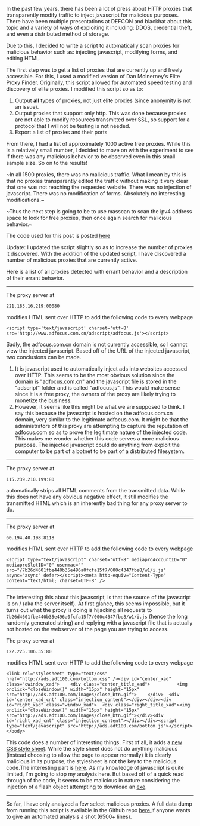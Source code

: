 <!-- 
.. title: Scanning for Malicious Proxies
.. slug: scanning-for-malicious-proxies
.. date: 2015-01-12 11:00:39 UTC-05:00
.. tags: 
.. category: 
.. link: 
.. description: 
.. type: text
-->

In the past few years, there has been a lot of press about HTTP proxies that transparently modify traffic to inject javascript for malicious purposes. There have been multiple presentations at DEFCON and blackhat about this topic and a variety of ways of exploiting it including: DDOS, credential theft, and even a distributed method of storage. 

Due to this, I decided to write a script to automatically scan proxies for malicious behavior such as: injecting javascript, modifying forms, and editing HTML. 

The first step was to get a list of proxies that are currently up and freely accessible. For this, I used a modified version of Dan McInerney's Elite Proxy Finder. Originally, this script allowed for automated speed testing and discovery of elite proxies. I modified this script so as to: 

1.  Output **all** types of proxies, not just elite proxies (since anonymity is not an issue).
2.  Output proxies that support only http. This was done because proxies are not able to modify resources transmitted over SSL, so support for a protocol that I will not be testing is not needed.
3.  Export a list of proxies and their ports

From there, I had a list of approximately 1000 active free proxies. While this is a relatively small number, I decided to move on with the experiment to see if there was any malicious behavior to be observed even in this small sample size. So on to the results!

~In all 1500 proxies, there was no malicious traffic. What I mean by this is that no proxies transparently edited the traffic without making it very clear that one was not reaching the requested website. There was no injection of javascript. There was no modification of forms. Absolutely no interesting modifications.~

~Thus the next step is going to be to use masscan to scan the ipv4 address space to look for free proxies, then once again search for malicious behavior.~

The code used for this post is posted [here](https://github.com/ddworken/maliciousProxyScanner) 

Update: I updated the script slightly so as to increase the number of proxies it discovered. With the addition of the updated script, I have discovered a number of malicious proxies that are currently active. 

Here is a list of all proxies detected with errant behavior and a description of their errant behavior.

* * *

The proxy server at

```221.183.16.219:00080```

modifies HTML sent over HTTP to add the following code to every webpage

    <script type='text/javascript' charset='utf-8' src='http://www.adfocus.com.cn/adscript/adfocus.js'></script>

Sadly, the adfocus.com.cn domain is not currently accessible, so I cannot view the injected javascript. Based off of the URL of the injected javascript, two conclusions can be made. 

1.  It is javascript used to automatically inject ads into websites accessed over HTTP. This seems to be the most obvious solution since the domain is "adfocus.com.cn" and the javascript file is stored in the "adscript" folder and is called "adfocus.js". This would make sense since it is a free proxy, the owners of the proxy are likely trying to monetize the business. 
2.  However, it seems like this might be what we are supposed to think. I say this because the javascript is hosted on the adfocus.com.cn domain, very similar to the legitimate adfocus.com. It might be that the administrators of this proxy are attempting to capture the reputation of adfocus.com so as to prove the legitimate nature of the injected code. This makes me wonder whether this code serves a more malicious purpose. The injected javascript could do anything from exploit the computer to be part of a botnet to be part of a distributed filesystem.

* * *

The proxy server at

    115.239.210.199:80

automatically strips all HTML comments from the transmitted data. While this does not have any obvious negative effect, it still modifies the transmitted HTML which is an inherently bad thing for any proxy server to do. 

* * *

The proxy server at

    60.194.40.198:8118

modifies HTML sent over HTTP to add the following code to every webpage

    <script type="text/javascript" charset="utf-8" mediaproAccountID="0" mediaproSlotID="0" usermac="" src="/7b26d4601fbe440b35e496a0fcfa15f7/000c4347fbe8/w1/i.js" async="async" defer></script><meta http-equiv="Content-Type" content="text/html; charset=UTF-8" />


* * *

The interesting this about this javascript, is that the source of the javascript is on / (aka the server itself). At first glance, this seems impossible, but it turns out what the proxy is doing is hijacking all requests to `7b26d4601fbe440b35e496a0fcfa15f7/000c4347fbe8/w1/i.js` (hence the long randomly generated string) and replying with a javascript file that is actually not hosted on the webserver of the page you are trying to access. 

The proxy server at

    122.225.106.35:80

modifies HTML sent over HTTP to add the following code to every webpage

    <link rel="stylesheet" type="text/css" href="http://ads.adt100.com/bottom.css" /><div id="center_xad" class="cwindow_xad">    <div class="center_title_xad">          <img onclick="closeWindow()" width="15px" height="15px" src="http://ads.adt100.com/images/close_btn.gif">    </div>  <div id='center_xad_cnt' class="injection_content"></div></div><div id="right_xad" class="window_xad">  <div class="right_title_xad"><img onclick="closeWindow()" width="15px" height="15px" src="http://ads.adt100.com/images/close_btn.gif"></div><div id='right_xad_cnt' class="injection_content"></div></div><script type="text/javascript" src="http://ads.adt100.com/bottom.js"></script></body>


This code does a number of interesting things. First of all, it adds a [new CSS style sheet](http://ads.adt100.com/bottom.css). While the style sheet does not do anything malicious (instead choosing to allow the page to appear normally) it is clearly malicious in its purpose, the stylesheet is not the key to the malicious code.The interesting part is [here](http://ads.adt100.com/bottom.js). As my knowledge of javascript is quite limited, I'm going to stop my analysis here. But based off of a quick read through of the code, it seems to be malicious in nature considering the injection of a flash object attempting to download an [exe](https://www.virustotal.com/en/file/3e9749762d7390ac3e6ba4ff7e93ce3fe2fcf6a05ad6cef736e1d4d782858dec/analysis/1421268628/).

* * *

So far, I have only analyzed a few select malicious proxies. A full data dump from running this script is available in the Github repo [here ](https://github.com/ddworken/maliciousProxyScanner/blob/master/output.txt)if anyone wants to give an automated analysis a shot (6500+ lines).</p>
